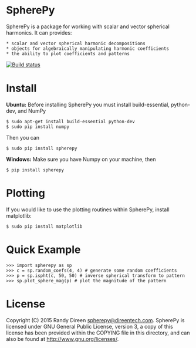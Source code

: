 SpherePy
========

SpherePy is a package for working with scalar and vector spherical harmonics.
It can provides:

	* scalar and vector spherical harmonic decompositions
	* objects for algebraically manipulating harmonic coefficients
	* the ability to plot coefficients and patterns
	
[![Build status](https://ci.appveyor.com/api/projects/status/ccwuv424wao4rbly?svg=true)](https://ci.appveyor.com/project/rdireen/spherepy)

	
Install
=======

**Ubuntu:**
Before installing SpherePy you must install build-essential, python-dev, and NumPy

    $ sudo apt-get install build-essential python-dev
    $ sudo pip install numpy

Then you can 

    $ sudo pip install spherepy
    
**Windows:**
Make sure you have Numpy on your machine, then

    $ pip install spherepy
	
Plotting
========

If you would like to use the plotting routines within SpherePy, install matplotlib:

	$ sudo pip install matplotlib
	
Quick Example
=============

    >>> import spherepy as sp 
    >>> c = sp.random_coefs(4, 4) # generate some random coefficients
    >>> p = sp.ispht(c, 50, 50) # inverse spherical transform to pattern
    >>> sp.plot_sphere_mag(p) # plot the magnitude of the pattern

License
=======

Copyright (C) 2015  Randy Direen <spherepy@direentech.com>.
SpherePy is licensed under GNU General Public License, version 3, a copy of this license has been provided within the COPYING file in this directory, and can also be found at <http://www.gnu.org/licenses/>.
 
